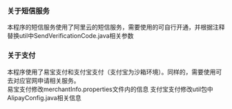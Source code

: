 

### 关于短信服务
本程序的短信服务使用了阿里云的短信服务，需要使用的可自行开通，并根据注释替换util中SendVerificationCode.java相关参数

### 关于支付
本程序使用了易宝支付和支付宝支付（支付宝为沙箱环境）。同样的，需要使用可去对应官网申请相关服务。  
易宝支付修改merchantInfo.properties文件内的信息
支付宝支付修改util包中AlipayConfig.java相关信息
